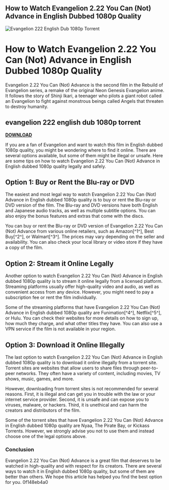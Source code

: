 ## How to Watch Evangelion 2.22 You Can (Not) Advance in English Dubbed 1080p Quality

 
![Evangelion 222 English Dub 1080p Torrent](https://preview.redd.it/this-has-haunted-me-for-over-20-years-but-does-anyone-v0-66ivuby7ouya1.jpg?width=258&format=pjpg&auto=webp&s=48db71de1746bb87479e52edcb379d1d45169f67)

 
# How to Watch Evangelion 2.22 You Can (Not) Advance in English Dubbed 1080p Quality
 
Evangelion 2.22 You Can (Not) Advance is the second film in the Rebuild of Evangelion series, a remake of the original Neon Genesis Evangelion anime. It follows the story of Shinji Ikari, a teenager who pilots a giant robot called an Evangelion to fight against monstrous beings called Angels that threaten to destroy humanity.
 
## evangelion 222 english dub 1080p torrent


[**DOWNLOAD**](https://www.google.com/url?q=https%3A%2F%2Fgeags.com%2F2tKVgZ&sa=D&sntz=1&usg=AOvVaw2JRJjhH4R_JTMTvDHVn_1-)

 
If you are a fan of Evangelion and want to watch this film in English dubbed 1080p quality, you might be wondering where to find it online. There are several options available, but some of them might be illegal or unsafe. Here are some tips on how to watch Evangelion 2.22 You Can (Not) Advance in English dubbed 1080p quality legally and safely.
 
## Option 1: Buy or Rent the Blu-ray or DVD
 
The easiest and most legal way to watch Evangelion 2.22 You Can (Not) Advance in English dubbed 1080p quality is to buy or rent the Blu-ray or DVD version of the film. The Blu-ray and DVD versions have both English and Japanese audio tracks, as well as multiple subtitle options. You can also enjoy the bonus features and extras that come with the discs.
 
You can buy or rent the Blu-ray or DVD version of Evangelion 2.22 You Can (Not) Advance from various online retailers, such as Amazon[^1^], Best Buy[^2^], or Walmart[^3^]. The prices may vary depending on the seller and availability. You can also check your local library or video store if they have a copy of the film.
 
## Option 2: Stream it Online Legally
 
Another option to watch Evangelion 2.22 You Can (Not) Advance in English dubbed 1080p quality is to stream it online legally from a licensed platform. Streaming platforms usually offer high-quality video and audio, as well as convenient access from any device. However, you might need to pay a subscription fee or rent the film individually.
 
Some of the streaming platforms that have Evangelion 2.22 You Can (Not) Advance in English dubbed 1080p quality are Funimation[^4^], Netflix[^5^], or Hulu. You can check their websites for more details on how to sign up, how much they charge, and what other titles they have. You can also use a VPN service if the film is not available in your region.
 
## Option 3: Download it Online Illegally
 
The last option to watch Evangelion 2.22 You Can (Not) Advance in English dubbed 1080p quality is to download it online illegally from a torrent site. Torrent sites are websites that allow users to share files through peer-to-peer networks. They often have a variety of content, including movies, TV shows, music, games, and more.
 
However, downloading from torrent sites is not recommended for several reasons. First, it is illegal and can get you in trouble with the law or your internet service provider. Second, it is unsafe and can expose you to viruses, malware, or hackers. Third, it is unethical and can harm the creators and distributors of the film.
 
Some of the torrent sites that have Evangelion 2.22 You Can (Not) Advance in English dubbed 1080p quality are Nyaa, The Pirate Bay, or Kickass Torrents. However, we strongly advise you not to use them and instead choose one of the legal options above.
 
### Conclusion
 
Evangelion 2.22 You Can (Not) Advance is a great film that deserves to be watched in high-quality and with respect for its creators. There are several ways to watch it in English dubbed 1080p quality, but some of them are better than others. We hope this article has helped you find the best option for you.
 0f148eb4a0
